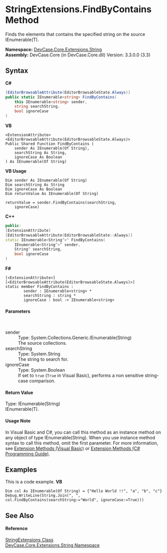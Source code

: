 # StringExtensions.FindByContains Method 
 

Finds the elements that contains the specified string on the source IEnumerable(T).

**Namespace:**&nbsp;<a href="N_DevCase_Core_Extensions_String">DevCase.Core.Extensions.String</a><br />**Assembly:**&nbsp;DevCase.Core (in DevCase.Core.dll) Version: 3.3.0.0 (3.3)

## Syntax

**C#**<br />
``` C#
[EditorBrowsableAttribute(EditorBrowsableState.Always)]
public static IEnumerable<string> FindByContains(
	this IEnumerable<string> sender,
	string searchString,
	bool ignoreCase
)
```

**VB**<br />
``` VB
<ExtensionAttribute>
<EditorBrowsableAttribute(EditorBrowsableState.Always)>
Public Shared Function FindByContains ( 
	sender As IEnumerable(Of String),
	searchString As String,
	ignoreCase As Boolean
) As IEnumerable(Of String)
```

**VB Usage**<br />
``` VB Usage
Dim sender As IEnumerable(Of String)
Dim searchString As String
Dim ignoreCase As Boolean
Dim returnValue As IEnumerable(Of String)

returnValue = sender.FindByContains(searchString, 
	ignoreCase)
```

**C++**<br />
``` C++
public:
[ExtensionAttribute]
[EditorBrowsableAttribute(EditorBrowsableState::Always)]
static IEnumerable<String^>^ FindByContains(
	IEnumerable<String^>^ sender, 
	String^ searchString, 
	bool ignoreCase
)
```

**F#**<br />
``` F#
[<ExtensionAttribute>]
[<EditorBrowsableAttribute(EditorBrowsableState.Always)>]
static member FindByContains : 
        sender : IEnumerable<string> * 
        searchString : string * 
        ignoreCase : bool -> IEnumerable<string> 

```


#### Parameters
&nbsp;<dl><dt>sender</dt><dd>Type: System.Collections.Generic.IEnumerable(String)<br />The source collections.</dd><dt>searchString</dt><dd>Type: System.String<br />The string to search for.</dd><dt>ignoreCase</dt><dd>Type: System.Boolean<br />If set to `true` (`True` in Visual Basic), performs a non sensitive string-case comparison.</dd></dl>

#### Return Value
Type: IEnumerable(String)<br />IEnumerable(T).

#### Usage Note
In Visual Basic and C#, you can call this method as an instance method on any object of type IEnumerable(String). When you use instance method syntax to call this method, omit the first parameter. For more information, see <a href="https://docs.microsoft.com/dotnet/visual-basic/programming-guide/language-features/procedures/extension-methods">Extension Methods (Visual Basic)</a> or <a href="https://docs.microsoft.com/dotnet/csharp/programming-guide/classes-and-structs/extension-methods">Extension Methods (C# Programming Guide)</a>.

## Examples
This is a code example. 
**VB**<br />
``` VB
Dim col As IEnumerable(Of String) = {"Hello World !!", "a", "b", "c"}
Debug.WriteLine(String.Join(", ", col.FindByContains(searchString:="World", ignoreCase:=True)))
```


## See Also


#### Reference
<a href="T_DevCase_Core_Extensions_String_StringExtensions">StringExtensions Class</a><br /><a href="N_DevCase_Core_Extensions_String">DevCase.Core.Extensions.String Namespace</a><br />